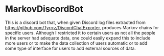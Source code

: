 # MarkovDiscordBot

  This is a discord bot that, when given Discord log files extracted from https://github.com/Tyrrrz/DiscordChatExporter, produces Markov chains for specific users. 
Although I restricted it to certain users as not all the people in the server had adequate data, one could easily expand this to include more users or to make the 
data collection of users automatic or to add some type of interface for users to add external sources of data.
